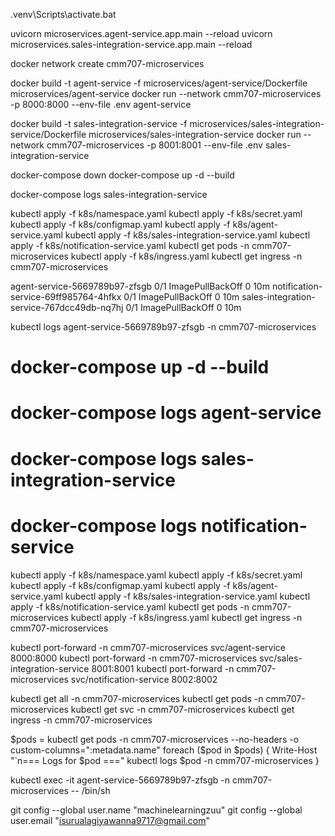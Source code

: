 .venv\Scripts\activate.bat

uvicorn microservices.agent-service.app.main --reload
uvicorn microservices.sales-integration-service.app.main --reload


docker network create cmm707-microservices

docker build -t agent-service -f microservices/agent-service/Dockerfile microservices/agent-service
docker run --network cmm707-microservices -p 8000:8000 --env-file .env agent-service

docker build -t sales-integration-service -f microservices/sales-integration-service/Dockerfile microservices/sales-integration-service
docker run --network cmm707-microservices -p 8001:8001 --env-file .env sales-integration-service

docker-compose down 
docker-compose up -d --build


docker-compose logs sales-integration-service













kubectl apply -f k8s/namespace.yaml
kubectl apply -f k8s/secret.yaml
kubectl apply -f k8s/configmap.yaml
kubectl apply -f k8s/agent-service.yaml
kubectl apply -f k8s/sales-integration-service.yaml
kubectl apply -f k8s/notification-service.yaml
kubectl get pods -n cmm707-microservices
kubectl apply -f k8s/ingress.yaml
kubectl get ingress -n cmm707-microservices



agent-service-5669789b97-zfsgb               0/1     ImagePullBackOff   0          10m
notification-service-69ff985764-4hfkx        0/1     ImagePullBackOff   0          10m
sales-integration-service-767dcc49db-nq7hj   0/1     ImagePullBackOff   0          10m


kubectl logs agent-service-5669789b97-zfsgb -n cmm707-microservices




# docker-compose up -d --build

# docker-compose logs agent-service
# docker-compose logs sales-integration-service
# docker-compose logs notification-service

kubectl apply -f k8s/namespace.yaml
kubectl apply -f k8s/secret.yaml
kubectl apply -f k8s/configmap.yaml
kubectl apply -f k8s/agent-service.yaml
kubectl apply -f k8s/sales-integration-service.yaml
kubectl apply -f k8s/notification-service.yaml
kubectl get pods -n cmm707-microservices
kubectl apply -f k8s/ingress.yaml
kubectl get ingress -n cmm707-microservices


kubectl port-forward -n cmm707-microservices svc/agent-service 8000:8000
kubectl port-forward -n cmm707-microservices svc/sales-integration-service 8001:8001
kubectl port-forward -n cmm707-microservices svc/notification-service 8002:8002
<!-- kubectl port-forward -n cmm707-microservices svc/aggregator-service 8003:8003 -->


kubectl get all -n cmm707-microservices
kubectl get pods -n cmm707-microservices
kubectl get svc -n cmm707-microservices
kubectl get ingress -n cmm707-microservices


$pods = kubectl get pods -n cmm707-microservices --no-headers -o custom-columns=":metadata.name"
foreach ($pod in $pods) {
  Write-Host "`n=== Logs for $pod ==="
  kubectl logs $pod -n cmm707-microservices
}


kubectl exec -it agent-service-5669789b97-zfsgb -n cmm707-microservices -- /bin/sh




git config --global user.name "machinelearningzuu"
git config --global user.email "isurualagiyawanna9717@gmail.com"